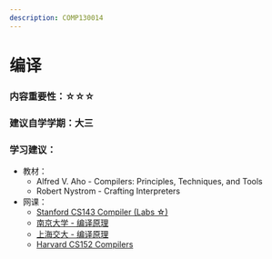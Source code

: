 ```yaml
---
description: COMP130014
---
```


# 编译

### 内容重要性：☆☆☆

### 建议自学学期：大三

### 学习建议：

* 教材：
  * Alfred V. Aho - Compilers: Principles, Techniques, and Tools
  * Robert Nystrom - Crafting Interpreters
* 网课：
  * [Stanford CS143 Compiler (Labs ☆)](https://csdiy.wiki/%E7%BC%96%E8%AF%91%E5%8E%9F%E7%90%86/CS143/)
  * [南京大学 - 编译原理](https://csdiy.wiki/%E7%BC%96%E8%AF%91%E5%8E%9F%E7%90%86/NJU-Compilers/#\_1)
  * [上海交大 - 编译原理](https://github.com/Kami-code/SE3355-Compliers-2021-Notes)
  * [Harvard CS152 Compilers](https://www.bilibili.com/video/BV19A411E7Zu)

